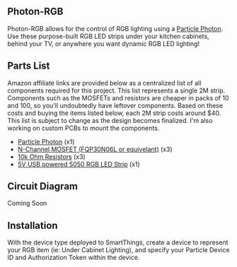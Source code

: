 ## Photon-RGB

Photon-RGB allows for the control of RGB lighting using a [Particle Photon](https://www.particle.io/). Use these purpose-built RGB LED strips under your kitchen cabinets, behind your TV, or anywhere you want dynamic RGB LED lighting!

## Parts List

Amazon affiliate links are provided below as a centralized list of all components required for this project. This list represents a single 2M strip. Components such as the MOSFETs and resistors are cheaper in packs of 10 and 100, so you'll undoubtedly have leftover components. Based on these costs and buying the items listed below, each 2M strip costs around $40. This list is subject to change as the design becomes finalized. I'm also working on custom PCBs to mount the components.

* [Particle Photon](http://amzn.to/2kAbdeQ) (x1)
* [N-Channel MOSFET (FQP30N06L or equivelant)](http://amzn.to/2j1Vncg) (x3)
* [10k Ohm Resistors](http://amzn.to/2kx1Hcb) (x3)
* [5V USB powered 5050 RGB LED Strip](http://amzn.to/2kwAaaX) (x1)

## Circuit Diagram

Coming Soon

## Installation

With the device type deployed to SmartThings, create a device to represent your RGB item (ie: Under Cabinet Lighting), and specify your Particle Device ID and Authorization Token within the device.